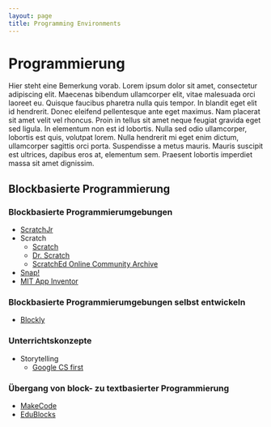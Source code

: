 ```yaml
---
layout: page
title: Programming Environments
---
```


# Programmierung

Hier steht eine Bemerkung vorab. Lorem ipsum dolor sit amet, consectetur adipiscing elit. Maecenas bibendum ullamcorper elit, vitae malesuada orci laoreet eu. Quisque faucibus pharetra nulla quis tempor. In blandit eget elit id hendrerit. Donec eleifend pellentesque ante eget maximus. Nam placerat sit amet velit vel rhoncus. Proin in tellus sit amet neque feugiat gravida eget sed ligula. In elementum non est id lobortis. Nulla sed odio ullamcorper, lobortis est quis, volutpat lorem. Nulla hendrerit mi eget enim dictum, ullamcorper sagittis orci porta. Suspendisse a metus mauris. Mauris suscipit est ultrices, dapibus eros at, elementum sem. Praesent lobortis imperdiet massa sit amet dignissim.

## Blockbasierte Programmierung

### Blockbasierte Programmierumgebungen

* [ScratchJr](https://www.scratchjr.org/)
* Scratch
    + [Scratch](https://scratch.mit.edu)
    + [Dr. Scratch](http://drscratch.org)
    + [ScratchEd Online Community Archive](https://scratched.gse.harvard.edu)
* [Snap!](https://snap.berkeley.edu)
* [MIT App Inventor](https://appinventor.mit.edu)

### Blockbasierte Programmierumgebungen selbst entwickeln

* [Blockly](https://developers.google.com/blockly)

### Unterrichtskonzepte

* Storytelling
    + [Google CS first](https://csfirst.withgoogle.com/c/cs-first/en/storytelling/overview.html)

### Übergang von block- zu textbasierter Programmierung
* [MakeCode](https://makecode.microbit.org)
* [EduBlocks](https://edublocks.org)
